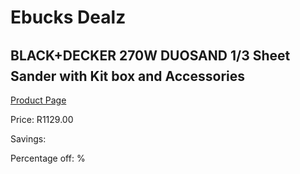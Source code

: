
# Ebucks Dealz
## BLACK+DECKER 270W DUOSAND 1/3 Sheet Sander with Kit box and Accessories
[Product Page](https://www.ebucks.com/web/shop/productSelected.do?prodId=1010911980&catId=717342768)

Price: R1129.00

Savings: 

Percentage off: %
	